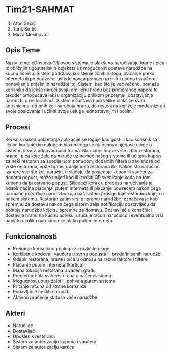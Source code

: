# Tim21-SAHMAT

1. Afan Šečić
2. Tarik Softić
3. Mirza Mesihović

## Opis Teme

Naziv teme: eDostava
Cilj ovog sistema je olakšano naručivanje hrane i pića iz obližnjih ugostiteljskih objekata uz mogućnost dostave narudžbe na kućnu adresu. Sistem podržava korištenje ličnih naloga, plaćanje preko interneta ili po pouzeću, uštede novca pomoću raznih kupona i vaučera, ponavljanje prijašnjih narudžbi itd. Sistem, kao što je već rečeno, pomaže korisniku da lakše naruči svoju omiljenu hranu bez pretjeranog napora te također omogućava lakšu organizaciju prilikom pripreme i dostavljanja narudžbi u restoranima. Sistem eDostava nudi velike olakšice svim korisnicima, od onih koji naručuju hranu, do restorana koji žele modernizirati svoje poslovanje i učiniti svoje usluge jednostavnijim i boljim.

## Procesi

Korisnik nakon pokretanja aplikacije se loguje kao gost ili kao korisnik sa ličnim korisničkim nalogom nakon čega se na osnovu njegove uloge u sistemu otvara odgovarajuća forma. Naručioci hrane vrše izbor restorana, hrane i pića koje žele da naruče uz pomoć našeg sistema ili učitava kupon za neki restoran sa specijalnom ponudom, dodantih filtera u zavisnosti od vrste restorana, vrste hrane, udaljenosti restorana itd. Nakon što naručioc izabere sve što želi naručiti, u slučaju da posjeduje kupon ili vaučer za dodatni popust, može unijeti kod ili izvršiti QR skeniranje koda na tom kuponu da bi ostvario popust. Slijedeći korak u procesu naručivanja je odabir načina plaćanja, putem interneta ili plaćanje pouzećem nakon čega naručioc potvrđuje narudžbu koju naš sistem proslijeđuje restoranu koji je u našem sistemu. Restoran zatim vrši pripremu narudžbe, označava je kao spremnu za dostavu nakon čega sistem šalje notifikaciju dostavljaču da postoje narudžbe koje su spremne za dostavu. Dostavljač u konačnici dostavlja hranu na kućnu adresu, uručuje račun naručiocu i eventualno vrši naplatu ukoliko naručioc nije platio putem interneta.

## Funkcionalnosti

- Kreiranje korisničnog naloga za različite uloge
- Korištenje kodova i vaučera u svrhu popusta ili predefinisanih narudžbi
- Odabir restorana, hrane i pića u odnosu na razne faktore i filtere
- Plaćanje putem interneta (kartica)
- Mapa lokacija restorana u vašem gradu
- Pregled profila svih restorana u našem sistemu
- Mogućnost uputa žalbi ili pohvala putem sistema
- Pritanje računa od strane korisnika 
- Ponavljanje čestih narudžbi
- Aktivno praćenje statusa vaše narudžbe

## Akteri

- Naručilac
- Dostavljač
- Uposlenik restorana
- Sistem za autorizaciju kupona i vaučera
- Sistem za autorizaciju kartica
